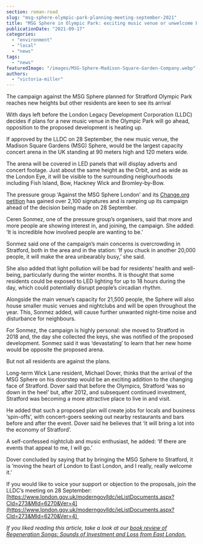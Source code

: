 ```yaml
---
section: roman-road
slug: "msg-sphere-olympic-park-planning-meeting-september-2021"
title: "MSG Sphere in Olympic Park: exciting music venue or unwelcome blob?"
publicationDate: "2021-09-17"
categories: 
  - "environment"
  - "local"
  - "news"
tags: 
  - "news"
featuredImage: "/images/MSG-Sphere-Madison-Square-Garden-Company.webp"
authors: 
  - "victoria-miller"
---
```


The campaign against the MSG Sphere planned for Stratford Olympic Park reaches new heights but other residents are keen to see its arrival 

With days left before the London Legacy Development Corporation (LLDC) decides if plans for a new music venue in the Olympic Park will go ahead, opposition to the proposed development is heating up.

If approved by the LLDC on 28 September, the new music venue, the Madison Square Gardens (MSG) Sphere, would be the largest capacity concert arena in the UK standing at 90 meters high and 120 meters wide. 

The arena will be covered in LED panels that will display adverts and concert footage. Just about the same height as the Orbit, and as wide as the London Eye, it will be visible to the surrounding neighourhoods including Fish Island, Bow, Hackney Wick and Bromley-by-Bow.

The pressure group ‘Against the MSG Sphere London’ and its [Change.org petition](https://www.change.org/p/lldc-stop-the-msg-london-sphere?recruiter=11622269&utm_source=share_petition&utm_medium=copylink&utm_campaign=psf_combo_share_initial.pacific_email_copy_en_gb_4.v1.pacific_email_copy_en_us_3.control.pacific_email_copy_en_us_5.v1.pacific_post_sap_share_gmail_abi.gmail_abi.lightning_2primary_share_options_more.control&utm_term=share_petition) has gained over 2,100 signatures and is ramping up its campaign ahead of the decision being made on 28 September.

Ceren Sonmez, one of the pressure group’s organisers, said that more and more people are showing interest in, and joining, the campaign. She added: ‘It is incredible how involved people are wanting to be.’

Sonmez said one of the campaign’s main concerns is overcrowding in Stratford, both in the area and in the station: ‘If you chuck in another 20,000 people, it will make the area unbearably busy,’ she said. 

She also added that light pollution will be bad for residents’ health and well-being, particularly during the winter months. It is thought that some residents could be exposed to LED lighting for up to 18 hours during the day, which could potentially disrupt people’s circadian rhythm. 

Alongside the main venue’s capacity for 21,500 people, the Sphere will also house smaller music venues and nightclubs and will be open throughout the year. This, Sonmez added, will cause further unwanted night-time noise and disturbance for neighbours.

For Sonmez, the campaign is highly personal: she moved to Stratford in 2018 and, the day she collected the keys, she was notified of the proposed development. Sonmez said it was ‘devastating’ to learn that her new home would be opposite the proposed arena.

But not all residents are against the plans.

Long-term Wick Lane resident, Michael Dover, thinks that the arrival of the MSG Sphere on his doorstep would be an exciting addition to the changing face of Stratford. Dover said that before the Olympics, Stratford ‘was so down in the heel’ but, after 2012, and subsequent continued investment, Stratford was becoming a more attractive place to live in and visit. 

He added that such a proposed plan will create jobs for locals and business ‘spin-offs’, with concert-goers seeking out nearby restaurants and bars before and after the event. Dover said he believes that ‘it will bring a lot into the economy of Stratford’.

A self-confessed nightclub and music enthusiast, he added: ‘If there are events that appeal to me, I will go.’

Dover concluded by saying that by bringing the MSG Sphere to Stratford, it is ‘moving the heart of London to East London, and I really, really welcome it.’

If you would like to voice your support or objection to the proposals, join the LLDC’s meeting on 28 September: [https://www.london.gov.uk/moderngovlldc/ieListDocuments.aspx?CId=273&MId=6270&Ver=4](https://www.london.gov.uk/moderngovlldc/ieListDocuments.aspx?CId=273&MId=6270&Ver=4) 

_If you liked reading this article, take a look at our [book review of Regeneration Songs: Sounds of Investment and Loss from East London.](https://romanroadlondon.com/regeneration-songs-book-review/)_


